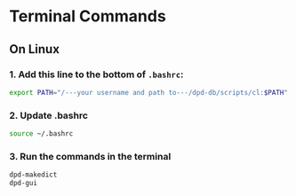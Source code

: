 # Terminal Commands

## On Linux

### 1. Add this line to the bottom of `.bashrc`:
```bash
export PATH="/---your username and path to---/dpd-db/scripts/cl:$PATH"
```

### 2. Update .bashrc
```bash
source ~/.bashrc
```

### 3. Run the commands in the terminal
```bash
dpd-makedict
dpd-gui
```

